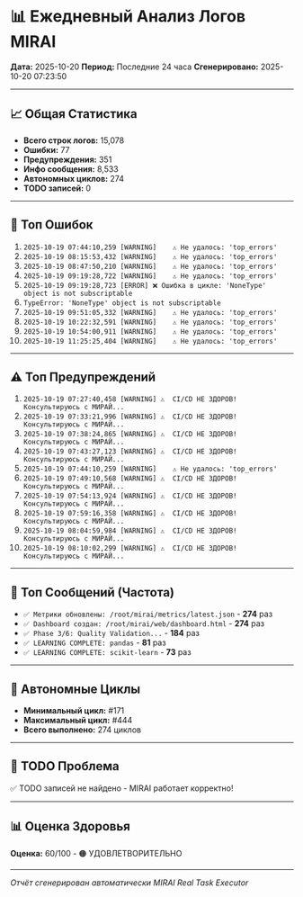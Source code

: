 # 📊 Ежедневный Анализ Логов MIRAI

**Дата:** 2025-10-20
**Период:** Последние 24 часа
**Сгенерировано:** 2025-10-20 07:23:50

---

## 📈 Общая Статистика

- **Всего строк логов:** 15,078
- **Ошибки:** 77
- **Предупреждения:** 351
- **Инфо сообщения:** 8,533
- **Автономных циклов:** 274
- **TODO записей:** 0

---

## 🔴 Топ Ошибок

1. `2025-10-19 07:44:10,259 [WARNING]    ⚠️ Не удалось: 'top_errors'`
2. `2025-10-19 08:15:53,432 [WARNING]    ⚠️ Не удалось: 'top_errors'`
3. `2025-10-19 08:47:50,210 [WARNING]    ⚠️ Не удалось: 'top_errors'`
4. `2025-10-19 09:19:28,722 [WARNING]    ⚠️ Не удалось: 'top_errors'`
5. `2025-10-19 09:19:28,723 [ERROR] ❌ Ошибка в цикле: 'NoneType' object is not subscriptable`
6. `TypeError: 'NoneType' object is not subscriptable`
7. `2025-10-19 09:51:05,332 [WARNING]    ⚠️ Не удалось: 'top_errors'`
8. `2025-10-19 10:22:32,591 [WARNING]    ⚠️ Не удалось: 'top_errors'`
9. `2025-10-19 10:54:00,911 [WARNING]    ⚠️ Не удалось: 'top_errors'`
10. `2025-10-19 11:25:25,404 [WARNING]    ⚠️ Не удалось: 'top_errors'`

---

## ⚠️ Топ Предупреждений

1. `2025-10-19 07:27:40,458 [WARNING] ⚠️  CI/CD НЕ ЗДОРОВ! Консультируюсь с МИРАЙ...`
2. `2025-10-19 07:33:21,996 [WARNING] ⚠️  CI/CD НЕ ЗДОРОВ! Консультируюсь с МИРАЙ...`
3. `2025-10-19 07:38:24,865 [WARNING] ⚠️  CI/CD НЕ ЗДОРОВ! Консультируюсь с МИРАЙ...`
4. `2025-10-19 07:43:27,123 [WARNING] ⚠️  CI/CD НЕ ЗДОРОВ! Консультируюсь с МИРАЙ...`
5. `2025-10-19 07:44:10,259 [WARNING]    ⚠️ Не удалось: 'top_errors'`
6. `2025-10-19 07:49:10,568 [WARNING] ⚠️  CI/CD НЕ ЗДОРОВ! Консультируюсь с МИРАЙ...`
7. `2025-10-19 07:54:13,924 [WARNING] ⚠️  CI/CD НЕ ЗДОРОВ! Консультируюсь с МИРАЙ...`
8. `2025-10-19 07:59:16,358 [WARNING] ⚠️  CI/CD НЕ ЗДОРОВ! Консультируюсь с МИРАЙ...`
9. `2025-10-19 08:04:59,984 [WARNING] ⚠️  CI/CD НЕ ЗДОРОВ! Консультируюсь с МИРАЙ...`
10. `2025-10-19 08:10:02,299 [WARNING] ⚠️  CI/CD НЕ ЗДОРОВ! Консультируюсь с МИРАЙ...`

---

## 💬 Топ Сообщений (Частота)

- `✅ Метрики обновлены: /root/mirai/metrics/latest.json` - **274** раз
- `✅ Dashboard создан: /root/mirai/web/dashboard.html` - **274** раз
- `✅ Phase 3/6: Quality Validation...` - **184** раз
- `✅ LEARNING COMPLETE: pandas` - **81** раз
- `✅ LEARNING COMPLETE: scikit-learn` - **73** раз

---

## 🔄 Автономные Циклы

- **Минимальный цикл:** #171
- **Максимальный цикл:** #444
- **Всего выполнено:** 274 циклов

---

## 🚨 TODO Проблема

✅ TODO записей не найдено - MIRAI работает корректно!

---

## 📊 Оценка Здоровья

**Оценка:** 60/100 - 🟠 УДОВЛЕТВОРИТЕЛЬНО

---

*Отчёт сгенерирован автоматически MIRAI Real Task Executor*
